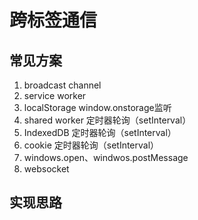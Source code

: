 # 跨标签通信

## 常见方案

1. broadcast channel
2. service worker
3. localStorage window.onstorage监听
4. shared worker 定时器轮询（setInterval）
5. IndexedDB 定时器轮询（setInterval）
6. cookie 定时器轮询（setInterval）
7. windows.open、windwos.postMessage
8. websocket

## 实现思路